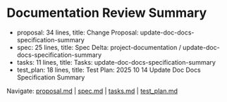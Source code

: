 # Documentation Review Summary

- proposal: 34 lines, title: Change Proposal: update-doc-docs-specification-summary
- spec: 25 lines, title: Spec Delta: project-documentation / update-doc-docs-specification-summary
- tasks: 11 lines, title: Tasks: update-doc-docs-specification-summary
- test_plan: 18 lines, title: Test Plan: 2025 10 14 Update Doc Docs Specification Summary

Navigate: [proposal.md](./proposal.md) | [spec.md](./spec.md) | [tasks.md](./tasks.md) | [test_plan.md](./test_plan.md)
